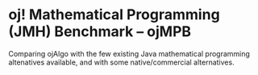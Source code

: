 # oj! Mathematical Programming (JMH) Benchmark – ojMPB
Comparing ojAlgo with the few existing Java mathematical programming altenatives available, and with some native/commercial alternatives.
